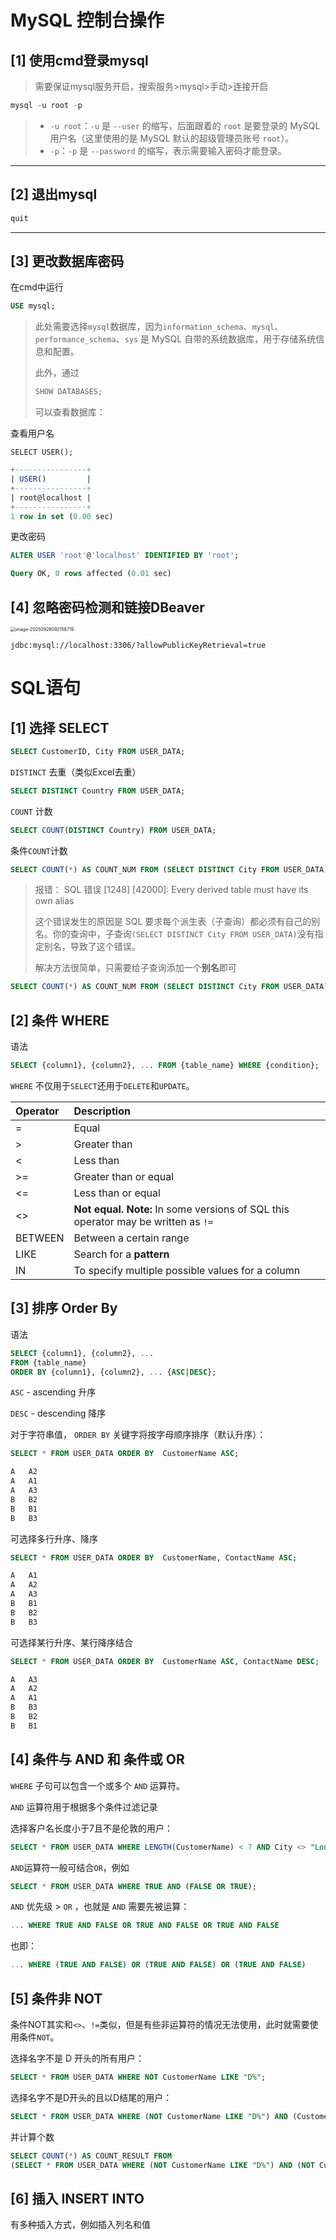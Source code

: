 # MySQL 控制台操作

## [1] **使用cmd登录mysql**

> 需要保证mysql服务开启，搜索服务>mysql>手动>连接开启

```sql
mysql -u root -p
```

> - `-u root`：`-u` 是 `--user` 的缩写，后面跟着的 `root` 是要登录的 MySQL 用户名（这里使用的是 MySQL 默认的超级管理员账号 `root`）。
> - `-p`：`-p` 是 `--password` 的缩写，表示需要输入密码才能登录。



---



## [2] 退出mysql

```sql
quit
```



---



## [3] 更改数据库密码

在cmd中运行

```sql
USE mysql;
```

> 此处需要选择`mysql`数据库，因为`information_schema`、`mysql`、`performance_schema`、`sys` 是 MySQL 自带的系统数据库，用于存储系统信息和配置。
>
> 此外，通过
>
> ```sql
> SHOW DATABASES;
> ```
>
> 可以查看数据库：



查看用户名

```mysql
SELECT USER();
```

```sql
+----------------+
| USER()         |
+----------------+
| root@localhost |
+----------------+
1 row in set (0.00 sec)
```



更改密码

```sql
ALTER USER 'root'@'localhost' IDENTIFIED BY 'root';
```

```sql
Query OK, 0 rows affected (0.01 sec)
```

## [4] 忽略密码检测和链接DBeaver

<img src="./imageResource/image-20250926092158719.png" alt="image-20250926092158719" style="zoom: 50%;" />



```url
jdbc:mysql://localhost:3306/?allowPublicKeyRetrieval=true
```

# SQL语句

## [1] 选择 SELECT

```sql
SELECT CustomerID, City FROM USER_DATA;
```

`DISTINCT` 去重（类似Excel去重）

```sql
SELECT DISTINCT Country FROM USER_DATA;
```

`COUNT` 计数

```sql
SELECT COUNT(DISTINCT Country) FROM USER_DATA;
```

条件`COUNT`计数

```sql
SELECT COUNT(*) AS COUNT_NUM FROM (SELECT DISTINCT City FROM USER_DATA)
```

> 报错： SQL 错误 [1248] [42000]: Every derived table must have its own alias
>
> 这个错误发生的原因是 SQL 要求每个派生表（子查询）都必须有自己的别名。你的查询中，子查询`(SELECT DISTINCT City FROM USER_DATA)`没有指定别名，导致了这个错误。
>
> 解决方法很简单，只需要给子查询添加一个**别名**即可

```sql
SELECT COUNT(*) AS COUNT_NUM FROM (SELECT DISTINCT City FROM USER_DATA) AS DISTINCT_CITY
```



## [2] 条件 WHERE

语法

```sql
SELECT {column1}, {column2}, ... FROM {table_name} WHERE {condition};
```

`WHERE` 不仅用于`SELECT`还用于`DELETE`和`UPDATE`。



| Operator | Description                                                  |
| :------- | :----------------------------------------------------------- |
| =        | Equal                                                        |
| >        | Greater than                                                 |
| <        | Less than                                                    |
| >=       | Greater than or equal                                        |
| <=       | Less than or equal                                           |
| <>       | **Not equal.** **Note:** In some versions of SQL this operator may be written as `!=` |
| BETWEEN  | Between a certain range                                      |
| LIKE     | Search for a **pattern**                                     |
| IN       | To specify multiple possible values for a column             |



## [3] 排序 Order By

语法

```sql
SELECT {column1}, {column2}, ...
FROM {table_name}
ORDER BY {column1}, {column2}, ... {ASC|DESC};
```

`ASC` - ascending 升序

`DESC` - descending 降序

 对于字符串值， `ORDER BY` 关键字将按字母顺序排序（默认升序）：

```sql
SELECT * FROM USER_DATA ORDER BY  CustomerName ASC;
```

```sql
A	A2
A	A1
A	A3
B	B2
B	B1
B	B3
```



可选择多行升序、降序

```sql
SELECT * FROM USER_DATA ORDER BY  CustomerName, ContactName ASC;
```

```sql
A	A1
A	A2
A	A3
B	B1
B	B2
B	B3
```



可选择某行升序、某行降序结合

```sql
SELECT * FROM USER_DATA ORDER BY  CustomerName ASC, ContactName DESC;
```

```sql
A	A3
A	A2
A	A1
B	B3
B	B2
B	B1
```

## [4] 条件与 AND 和 条件或 OR

`WHERE` 子句可以包含一个或多个 `AND` 运算符。

`AND` 运算符用于根据多个条件过滤记录

选择客户名长度小于7且不是伦敦的用户：

```sql
SELECT * FROM USER_DATA WHERE LENGTH(CustomerName) < 7 AND City <> "London";
```



`AND`运算符一般可结合`OR`，例如

```sql
SELECT * FROM USER_DATA WHERE TRUE AND (FALSE OR TRUE);
```

`AND` 优先级 $>$ `OR` ，也就是 `AND` 需要先被运算：

```sql
... WHERE TRUE AND FALSE OR TRUE AND FALSE OR TRUE AND FALSE
```

也即：

```sql
... WHERE (TRUE AND FALSE) OR (TRUE AND FALSE) OR (TRUE AND FALSE)
```



## [5] 条件非 NOT

条件NOT其实和`<>`、`!=`类似，但是有些非运算符的情况无法使用，此时就需要使用条件`NOT`。

选择名字不是 D 开头的所有用户：

```sql
SELECT * FROM USER_DATA WHERE NOT CustomerName LIKE "D%";
```



选择名字不是D开头的且以D结尾的用户：

```sql
SELECT * FROM USER_DATA WHERE (NOT CustomerName LIKE "D%") AND (CustomerName LIKE "%D");
```

并计算个数

```sql
SELECT COUNT(*) AS COUNT_RESULT FROM 
(SELECT * FROM USER_DATA WHERE (NOT CustomerName LIKE "D%") AND (NOT CustomerName LIKE "%D")) AS TEMP;
```

## [6] 插入 INSERT INTO

有多种插入方式，例如插入列名和值











